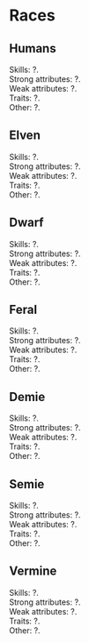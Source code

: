 # Races

## Humans

Skills: ?.  
Strong attributes: ?.  
Weak attributes: ?.  
Traits: ?.  
Other: ?.

## Elven

Skills: ?.  
Strong attributes: ?.  
Weak attributes: ?.  
Traits: ?.  
Other: ?.

## Dwarf

Skills: ?.  
Strong attributes: ?.  
Weak attributes: ?.  
Traits: ?.  
Other: ?.  

## Feral

Skills: ?.  
Strong attributes: ?.  
Weak attributes: ?.  
Traits: ?.  
Other: ?.

## Demie

Skills: ?.  
Strong attributes: ?.  
Weak attributes: ?.  
Traits: ?.  
Other: ?.

## Semie

Skills: ?.  
Strong attributes: ?.  
Weak attributes: ?.  
Traits: ?.  
Other: ?.

## Vermine

Skills: ?.  
Strong attributes: ?.  
Weak attributes: ?.  
Traits: ?.  
Other: ?.
